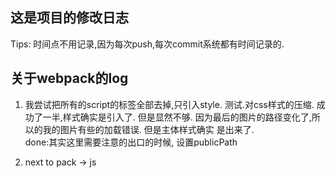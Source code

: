 ## 这是项目的修改日志

Tips: 时间点不用记录,因为每次push,每次commit系统都有时间记录的.






## 关于webpack的log

1. 我尝试把所有的script的标签全部去掉,只引入style. 测试.对css样式的压缩.
    成功了一半,样式确实是引入了. 但是显然不够.
    因为最后的图片的路径变化了,所以的我的图片有些的加载错误.
    但是主体样式确实 是出来了.  
    done:其实这里需要注意的出口的时候, 设置publicPath

2. next to pack -> js

